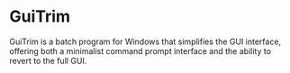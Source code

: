 # GuiTrim
GuiTrim is a batch program for Windows that simplifies the GUI interface, offering both a minimalist command prompt interface and the ability to revert to the full GUI.
